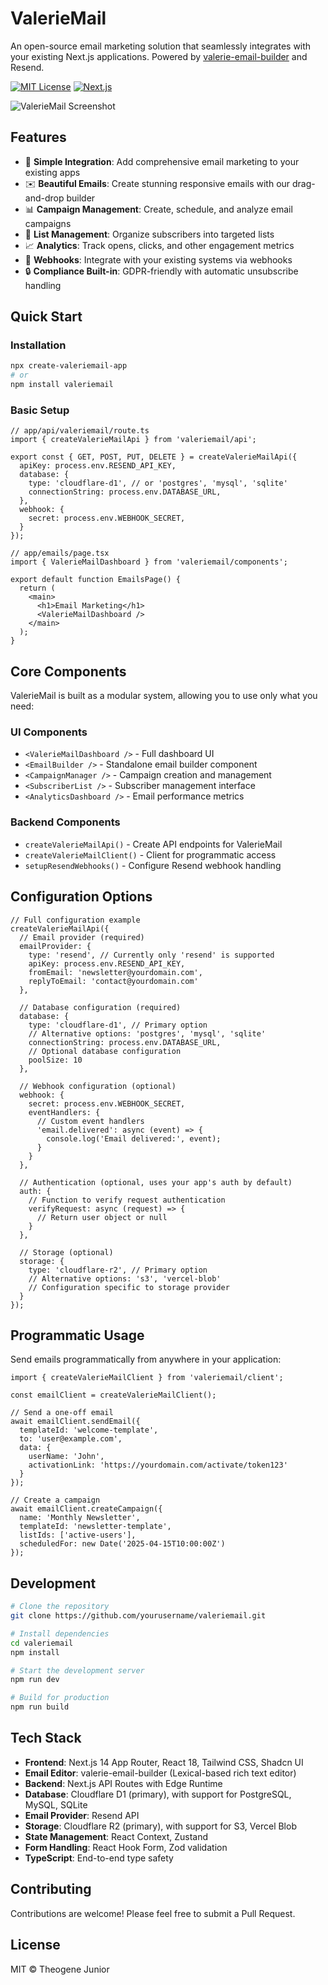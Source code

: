 # ValerieMail

An open-source email marketing solution that seamlessly integrates with your existing Next.js applications. Powered by [valerie-email-builder](https://github.com/yourusername/valerie-email-builder) and Resend.

[![MIT License](https://img.shields.io/badge/License-MIT-blue.svg)](https://opensource.org/licenses/MIT)
[![Next.js](https://img.shields.io/badge/Next.js-15+-black)](https://nextjs.org)

![ValerieMail Screenshot]([https://via.placeholder.com/800x400?text=ValerieMail](https://fakeimg.pl/400x400/25277d/ffffff?text=ValerieMail))

## Features

- 🧩 **Simple Integration**: Add comprehensive email marketing to your existing apps
- ✉️ **Beautiful Emails**: Create stunning responsive emails with our drag-and-drop builder
- 📊 **Campaign Management**: Create, schedule, and analyze email campaigns
- 👥 **List Management**: Organize subscribers into targeted lists
- 📈 **Analytics**: Track opens, clicks, and other engagement metrics
- 🔄 **Webhooks**: Integrate with your existing systems via webhooks
- 🔒 **Compliance Built-in**: GDPR-friendly with automatic unsubscribe handling

## Quick Start

### Installation

```bash
npx create-valeriemail-app
# or
npm install valeriemail
```

### Basic Setup

```tsx
// app/api/valeriemail/route.ts
import { createValerieMailApi } from 'valeriemail/api';

export const { GET, POST, PUT, DELETE } = createValerieMailApi({
  apiKey: process.env.RESEND_API_KEY,
  database: {
    type: 'cloudflare-d1', // or 'postgres', 'mysql', 'sqlite'
    connectionString: process.env.DATABASE_URL,
  },
  webhook: {
    secret: process.env.WEBHOOK_SECRET,
  }
});
```

```tsx
// app/emails/page.tsx
import { ValerieMailDashboard } from 'valeriemail/components';

export default function EmailsPage() {
  return (
    <main>
      <h1>Email Marketing</h1>
      <ValerieMailDashboard />
    </main>
  );
}
```

## Core Components

ValerieMail is built as a modular system, allowing you to use only what you need:

### UI Components

- `<ValerieMailDashboard />` - Full dashboard UI
- `<EmailBuilder />` - Standalone email builder component
- `<CampaignManager />` - Campaign creation and management
- `<SubscriberList />` - Subscriber management interface
- `<AnalyticsDashboard />` - Email performance metrics

### Backend Components

- `createValerieMailApi()` - Create API endpoints for ValerieMail
- `createValerieMailClient()` - Client for programmatic access
- `setupResendWebhooks()` - Configure Resend webhook handling

## Configuration Options

```tsx
// Full configuration example
createValerieMailApi({
  // Email provider (required)
  emailProvider: {
    type: 'resend', // Currently only 'resend' is supported
    apiKey: process.env.RESEND_API_KEY,
    fromEmail: 'newsletter@yourdomain.com',
    replyToEmail: 'contact@yourdomain.com'
  },
  
  // Database configuration (required)
  database: {
    type: 'cloudflare-d1', // Primary option
    // Alternative options: 'postgres', 'mysql', 'sqlite'
    connectionString: process.env.DATABASE_URL,
    // Optional database configuration
    poolSize: 10
  },
  
  // Webhook configuration (optional)
  webhook: {
    secret: process.env.WEBHOOK_SECRET,
    eventHandlers: {
      // Custom event handlers
      'email.delivered': async (event) => {
        console.log('Email delivered:', event);
      }
    }
  },
  
  // Authentication (optional, uses your app's auth by default)
  auth: {
    // Function to verify request authentication
    verifyRequest: async (request) => {
      // Return user object or null
    }
  },
  
  // Storage (optional)
  storage: {
    type: 'cloudflare-r2', // Primary option
    // Alternative options: 's3', 'vercel-blob'
    // Configuration specific to storage provider
  }
});
```

## Programmatic Usage

Send emails programmatically from anywhere in your application:

```tsx
import { createValerieMailClient } from 'valeriemail/client';

const emailClient = createValerieMailClient();

// Send a one-off email
await emailClient.sendEmail({
  templateId: 'welcome-template',
  to: 'user@example.com',
  data: {
    userName: 'John',
    activationLink: 'https://yourdomain.com/activate/token123'
  }
});

// Create a campaign
await emailClient.createCampaign({
  name: 'Monthly Newsletter',
  templateId: 'newsletter-template',
  listIds: ['active-users'],
  scheduledFor: new Date('2025-04-15T10:00:00Z')
});
```

## Development

```bash
# Clone the repository
git clone https://github.com/yourusername/valeriemail.git

# Install dependencies
cd valeriemail
npm install

# Start the development server
npm run dev

# Build for production
npm run build
```

## Tech Stack

- **Frontend**: Next.js 14 App Router, React 18, Tailwind CSS, Shadcn UI
- **Email Editor**: valerie-email-builder (Lexical-based rich text editor)
- **Backend**: Next.js API Routes with Edge Runtime
- **Database**: Cloudflare D1 (primary), with support for PostgreSQL, MySQL, SQLite
- **Email Provider**: Resend API
- **Storage**: Cloudflare R2 (primary), with support for S3, Vercel Blob
- **State Management**: React Context, Zustand
- **Form Handling**: React Hook Form, Zod validation
- **TypeScript**: End-to-end type safety

## Contributing

Contributions are welcome! Please feel free to submit a Pull Request.

## License

MIT © Theogene Junior
